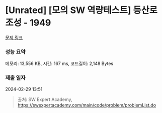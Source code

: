 # [Unrated] [모의 SW 역량테스트] 등산로 조성 - 1949 

[문제 링크](https://swexpertacademy.com/main/code/problem/problemDetail.do?contestProbId=AV5PoOKKAPIDFAUq) 

### 성능 요약

메모리: 13,556 KB, 시간: 167 ms, 코드길이: 2,148 Bytes

### 제출 일자

2024-02-29 13:51



> 출처: SW Expert Academy, https://swexpertacademy.com/main/code/problem/problemList.do